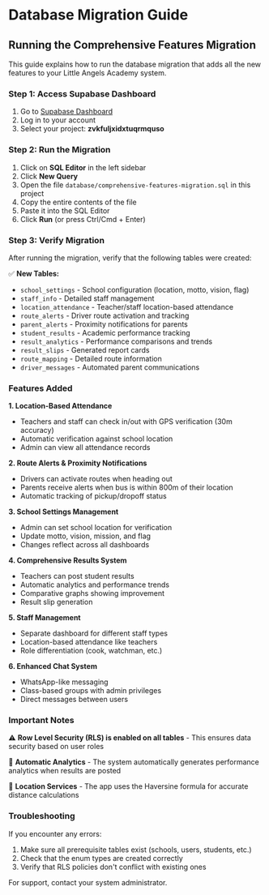 # Database Migration Guide

## Running the Comprehensive Features Migration

This guide explains how to run the database migration that adds all the new features to your Little Angels Academy system.

### Step 1: Access Supabase Dashboard

1. Go to [Supabase Dashboard](https://supabase.com/dashboard)
2. Log in to your account
3. Select your project: **zvkfuljxidxtuqrmquso**

### Step 2: Run the Migration

1. Click on **SQL Editor** in the left sidebar
2. Click **New Query**
3. Open the file `database/comprehensive-features-migration.sql` in this project
4. Copy the entire contents of the file
5. Paste it into the SQL Editor
6. Click **Run** (or press Ctrl/Cmd + Enter)

### Step 3: Verify Migration

After running the migration, verify that the following tables were created:

✅ **New Tables:**
- `school_settings` - School configuration (location, motto, vision, flag)
- `staff_info` - Detailed staff management
- `location_attendance` - Teacher/staff location-based attendance
- `route_alerts` - Driver route activation and tracking
- `parent_alerts` - Proximity notifications for parents
- `student_results` - Academic performance tracking
- `result_analytics` - Performance comparisons and trends
- `result_slips` - Generated report cards
- `route_mapping` - Detailed route information
- `driver_messages` - Automated parent communications

### Features Added

**1. Location-Based Attendance**
- Teachers and staff can check in/out with GPS verification (30m accuracy)
- Automatic verification against school location
- Admin can view all attendance records

**2. Route Alerts & Proximity Notifications**
- Drivers can activate routes when heading out
- Parents receive alerts when bus is within 800m of their location
- Automatic tracking of pickup/dropoff status

**3. School Settings Management**
- Admin can set school location for verification
- Update motto, vision, mission, and flag
- Changes reflect across all dashboards

**4. Comprehensive Results System**
- Teachers can post student results
- Automatic analytics and performance trends
- Comparative graphs showing improvement
- Result slip generation

**5. Staff Management**
- Separate dashboard for different staff types
- Location-based attendance like teachers
- Role differentiation (cook, watchman, etc.)

**6. Enhanced Chat System**
- WhatsApp-like messaging
- Class-based groups with admin privileges
- Direct messages between users

### Important Notes

⚠️ **Row Level Security (RLS) is enabled on all tables** - This ensures data security based on user roles

🔄 **Automatic Analytics** - The system automatically generates performance analytics when results are posted

📍 **Location Services** - The app uses the Haversine formula for accurate distance calculations

### Troubleshooting

If you encounter any errors:

1. Make sure all prerequisite tables exist (schools, users, students, etc.)
2. Check that the enum types are created correctly
3. Verify that RLS policies don't conflict with existing ones

For support, contact your system administrator.
